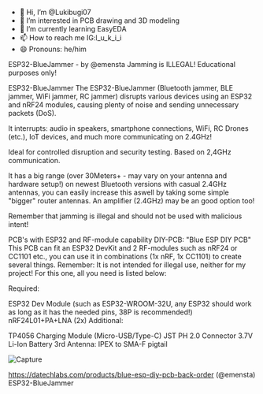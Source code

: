 - 👋 Hi, I’m @Lukibugi07
- 👀 I’m interested in PCB drawing and 3D modeling
- 🌱 I’m currently learning EasyEDA
- 📫 How to reach me IG:l_u_k_i_i
- 😄 Pronouns: he/him

<!---
Lukibugi07/Lukibugi07 is a ✨ special ✨ repository because its `README.md` (this file) appears on your GitHub profile.
You can click the Preview link to take a look at your changes.
--->
ESP32-BlueJammer - by @emensta
Jamming is ILLEGAL! Educational purposes only!

ESP32-BlueJammer
The ESP32-BlueJammer (Bluetooth jammer, BLE jammer, WiFi jammer, RC jammer) disrupts various devices using an ESP32 and nRF24 modules, causing plenty of noise and sending unnecessary packets (DoS).

It interrupts:
audio in speakers, smartphone connections, WiFi, RC Drones (etc.), IoT devices, and much more communicating on 2.4GHz!

Ideal for controlled disruption and security testing. Based on 2,4GHz communication.

It has a big range (over 30Meters+ - may vary on your antenna and hardware setup!) on newest Bluetooth versions with casual 2.4GHz antennas, you can easily increase this aswell by taking some simple "bigger" router antennas. An amplifier (2.4GHz) may be an good option too!

Remember that jamming is illegal and should not be used with malicious intent!


PCB's with ESP32 and RF-module capability 
DIY-PCB: "Blue ESP DIY PCB"
This PCB can fit an ESP32 DevKit and 2 RF-modules such as nRF24 or CC1101 etc., you can use it in combinations (1x nRF, 1x CC1101) to create several things.
Remember: It is not intended for illegal use, neither for my project!
For this one, all you need is listed below:

Required:

ESP32 Dev Module (such as ESP32-WROOM-32U, any ESP32 should work as long as it has the needed pins, 38P is recommended!)
nRF24L01+PA+LNA (2x)
Additional:

TP4056 Charging Module (Micro-USB/Type-C)
JST PH 2.0 Connector
3.7V Li-Ion Battery
3rd Antenna: IPEX to SMA-F pigtail

 ![Capture](https://github.com/user-attachments/assets/d0d7cfd5-4263-4fef-9f9a-e590b94f149c)

https://datechlabs.com/products/blue-esp-diy-pcb-back-order   (@emensta) ESP32-BlueJammer

 
   
